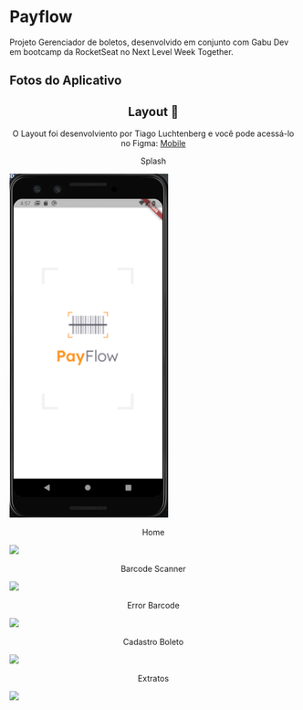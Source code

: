 # Payflow

Projeto Gerenciador de boletos, desenvolvido em conjunto com Gabu Dev em bootcamp da RocketSeat no Next Level Week Together.

## Fotos do Aplicativo

<h2 align="center"> Layout 🎨</h2>
<p align="center"> O Layout foi desenvolviento por <a heref="https://instagram.com/tiagoluchtenberg"> Tiago Luchtenberg</a> e você pode acessá-lo no Figma: <a href="https://www.figma.com/file/kLK7FYnWKMoN68sQXcSniu/PayFlow">Mobile</a> </p>

<p align="center">Splash</p> <img src="https://raw.githubusercontent.com/lucasvieiramoura/PayFlow_NLW/master/assets/images/Splash_Page_Gerenciador_de_boletos.png"/>
<p align="center">Home</p> <img src="https://mzwi4a.sn.files.1drv.com/y4p4KF94Bny84V2f_LstNq8OXv-JaSVBY3YMvMG0fIwDDAyxQudWEP7U9DQQy41sMdE58WIqtQOIoM25YnIsEgtntRH5Zz4606XEM24xf9FYUaM8rUFzkfNpyAPijII4b8sAi2Sq6KA_bfgF2S1eVbDLHb8OTlj1K6CHle8ENZPwN_xm2B0906dr5OpKrufOe-ZXxem_7g5Va7URJzyjLn898UA9dzcJsleGh7qp_qrwdk/Home_Page_Genrenciador_de_Boletos.png?psid=1">
<p align="center">Barcode Scanner</p> <img src="https://1drv.ms/u/s!AofbuOE4j_-MgoVIklGEK6aBxLrFsA?e=ObNGoy">
<p align="center">Error Barcode </p> <img src="https://1drv.ms/u/s!AofbuOE4j_-MgoVJ0IomqpUKzkHakg?e=aTo60L">
<p align="center">Cadastro Boleto</p> <img src="https://1drv.ms/u/s!AofbuOE4j_-MgoVKoFCvY0SAtPdi8Q?e=AYn7z7">
<p align="center">Extratos</p> <img src="https://1drv.ms/u/s!AofbuOE4j_-MgoVLtxpQGOS1Yy485A?e=1O8oWJ">
